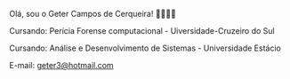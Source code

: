 Olá, sou o Geter Campos de Cerqueira! 👋🎼🎵🎶


Cursando: Perícia Forense computacional - Uiversidade-Cruzeiro do Sul 

Cursando: Análise e Desenvolvimento de Sistemas - Universidade Estácio

E-mail: geter3@hotmail.com 
